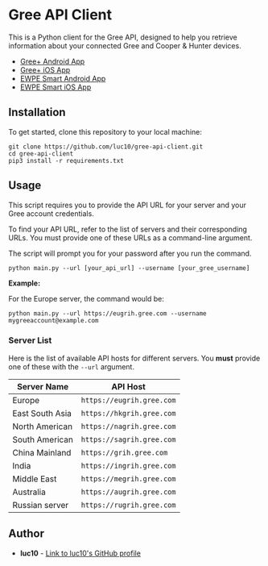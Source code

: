 # Gree API Client
This is a Python client for the Gree API, designed to help you retrieve information about your connected Gree and Cooper & Hunter devices.

- [Gree+ Android App](https://play.google.com/store/apps/details?id=com.gree.greeplus)
- [Gree+ iOS App](https://apps.apple.com/app/gree/id1167857672)
- [EWPE Smart Android App](https://play.google.com/store/apps/details?id=com.gree.ewpesmart)
- [EWPE Smart iOS App](https://apps.apple.com/app/ewpe-smart/id1189467454)

## Installation
To get started, clone this repository to your local machine:

```shell
git clone https://github.com/luc10/gree-api-client.git
cd gree-api-client
pip3 install -r requirements.txt

```

## Usage
This script requires you to provide the API URL for your server and your Gree account credentials.

To find your API URL, refer to the list of servers and their corresponding URLs. You must provide one of these URLs as a command-line argument.

The script will prompt you for your password after you run the command.

```shell
python main.py --url [your_api_url] --username [your_gree_username]

```

**Example:**

For the Europe server, the command would be:

```shell
python main.py --url https://eugrih.gree.com --username mygreeaccount@example.com
```

### Server List
Here is the list of available API hosts for different servers. You **must** provide one of these with the `--url` argument.

| Server Name | API Host | 
 | ----- | ----- | 
| Europe | `https://eugrih.gree.com` | 
| East South Asia | `https://hkgrih.gree.com` | 
| North American | `https://nagrih.gree.com` | 
| South American | `https://sagrih.gree.com` | 
| China Mainland | `https://grih.gree.com` | 
| India | `https://ingrih.gree.com` | 
| Middle East | `https://megrih.gree.com` | 
| Australia | `https://augrih.gree.com` | 
| Russian server | `https://rugrih.gree.com` | 

## Author
* **luc10** - [Link to luc10's GitHub profile](https://github.com/luc10)
